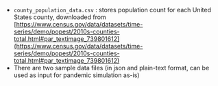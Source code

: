 - `county_population_data.csv` : stores population count for each United States county, downloaded from [https://www.census.gov/data/datasets/time-series/demo/popest/2010s-counties-total.html#par_textimage_739801612](https://www.census.gov/data/datasets/time-series/demo/popest/2010s-counties-total.html#par_textimage_739801612)
- There are two sample data files (in json and plain-text format, can be used as input for pandemic simulation as-is)
